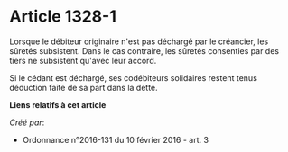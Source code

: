 # Article 1328-1

Lorsque le débiteur originaire n'est pas déchargé par le créancier, les sûretés subsistent. Dans le cas contraire, les
sûretés consenties par des tiers ne subsistent qu'avec leur accord.

Si le cédant est déchargé, ses codébiteurs solidaires restent tenus déduction faite de sa part dans la dette.

**Liens relatifs à cet article**

_Créé par_:

  - Ordonnance n°2016-131 du 10 février 2016 - art. 3
